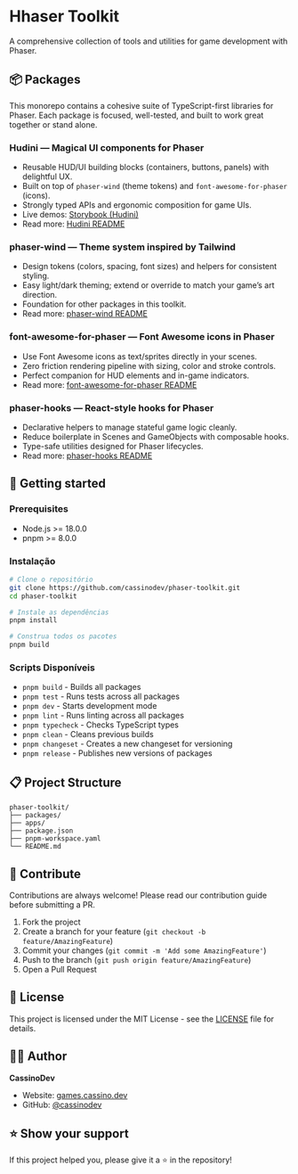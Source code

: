# Hhaser Toolkit

A comprehensive collection of tools and utilities for game development with Phaser.

## 📦 Packages

This monorepo contains a cohesive suite of TypeScript-first libraries for Phaser. Each package is focused, well-tested, and built to work great together or stand alone.

### Hudini — Magical UI components for Phaser

- Reusable HUD/UI building blocks (containers, buttons, panels) with delightful UX.
- Built on top of `phaser-wind` (theme tokens) and `font-awesome-for-phaser` (icons).
- Strongly typed APIs and ergonomic composition for game UIs.
- Live demos: [Storybook (Hudini)](https://renatocassino.github.io/phaser-toolkit/?path=/story/hudini--index)
- Read more: [Hudini README](https://github.com/renatocassino/phaser-toolkit/tree/main/packages/hudini#readme)

### phaser-wind — Theme system inspired by Tailwind

- Design tokens (colors, spacing, font sizes) and helpers for consistent styling.
- Easy light/dark theming; extend or override to match your game’s art direction.
- Foundation for other packages in this toolkit.
- Read more: [phaser-wind README](https://github.com/renatocassino/phaser-toolkit/tree/main/packages/phaser-wind#readme)

### font-awesome-for-phaser — Font Awesome icons in Phaser

- Use Font Awesome icons as text/sprites directly in your scenes.
- Zero friction rendering pipeline with sizing, color and stroke controls.
- Perfect companion for HUD elements and in-game indicators.
- Read more: [font-awesome-for-phaser README](https://github.com/renatocassino/phaser-toolkit/tree/main/packages/font-awesome-for-phaser#readme)

### phaser-hooks — React-style hooks for Phaser

- Declarative helpers to manage stateful game logic cleanly.
- Reduce boilerplate in Scenes and GameObjects with composable hooks.
- Type-safe utilities designed for Phaser lifecycles.
- Read more: [phaser-hooks README](https://github.com/renatocassino/phaser-toolkit/tree/main/packages/phaser-hooks#readme)

## 🚀 Getting started

### Prerequisites

- Node.js >= 18.0.0
- pnpm >= 8.0.0

### Instalação

```bash
# Clone o repositório
git clone https://github.com/cassinodev/phaser-toolkit.git
cd phaser-toolkit

# Instale as dependências
pnpm install

# Construa todos os pacotes
pnpm build
```

### Scripts Disponíveis

- `pnpm build` - Builds all packages
- `pnpm test` - Runs tests across all packages
- `pnpm dev` - Starts development mode
- `pnpm lint` - Runs linting across all packages
- `pnpm typecheck` - Checks TypeScript types
- `pnpm clean` - Cleans previous builds
- `pnpm changeset` - Creates a new changeset for versioning
- `pnpm release` - Publishes new versions of packages

## 📋 Project Structure

```
phaser-toolkit/
├── packages/
├── apps/
├── package.json
├── pnpm-workspace.yaml
└── README.md
```

## 🤝 Contribute

Contributions are always welcome! Please read our contribution guide before submitting a PR.

1. Fork the project
2. Create a branch for your feature (`git checkout -b feature/AmazingFeature`)
3. Commit your changes (`git commit -m 'Add some AmazingFeature'`)
4. Push to the branch (`git push origin feature/AmazingFeature`)
5. Open a Pull Request

## 📄 License

This project is licensed under the MIT License - see the [LICENSE](LICENSE) file for details.

## 👨‍💻 Author

**CassinoDev**

- Website: [games.cassino.dev](https://games.cassino.dev)
- GitHub: [@cassinodev](https://github.com/cassinodev)

## ⭐ Show your support

If this project helped you, please give it a ⭐ in the repository!
